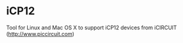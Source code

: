 iCP12
=====

Tool for Linux and Mac OS X to support iCP12 devices from iCIRCUIT (http://www.piccircuit.com)
